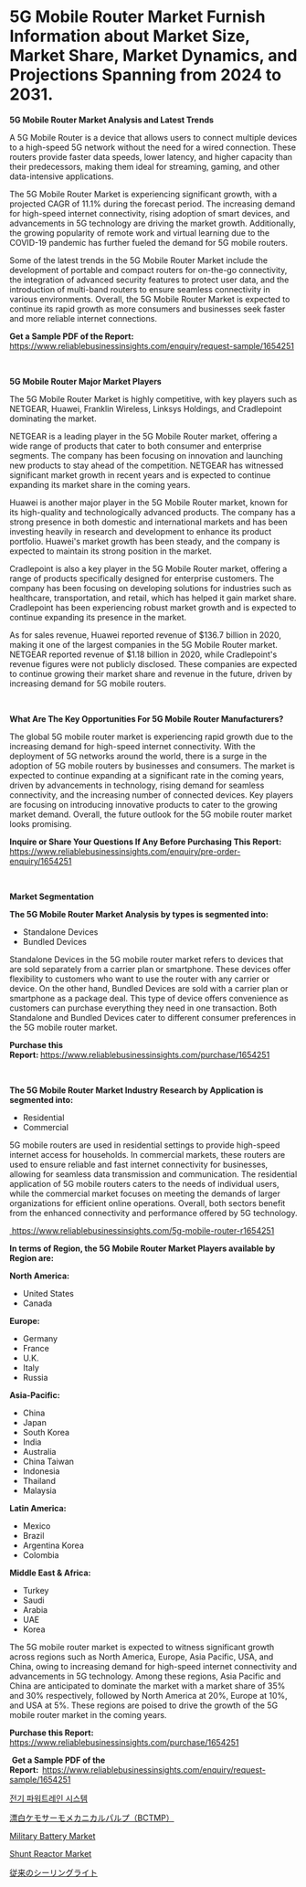 <p><h1>5G Mobile Router Market Furnish Information about Market Size, Market Share, Market Dynamics, and Projections Spanning from 2024 to 2031.</h1></p><p><strong>5G Mobile Router Market Analysis and Latest Trends</strong></p>
<p><p>A 5G Mobile Router is a device that allows users to connect multiple devices to a high-speed 5G network without the need for a wired connection. These routers provide faster data speeds, lower latency, and higher capacity than their predecessors, making them ideal for streaming, gaming, and other data-intensive applications.</p><p>The 5G Mobile Router Market is experiencing significant growth, with a projected CAGR of 11.1% during the forecast period. The increasing demand for high-speed internet connectivity, rising adoption of smart devices, and advancements in 5G technology are driving the market growth. Additionally, the growing popularity of remote work and virtual learning due to the COVID-19 pandemic has further fueled the demand for 5G mobile routers.</p><p>Some of the latest trends in the 5G Mobile Router Market include the development of portable and compact routers for on-the-go connectivity, the integration of advanced security features to protect user data, and the introduction of multi-band routers to ensure seamless connectivity in various environments. Overall, the 5G Mobile Router Market is expected to continue its rapid growth as more consumers and businesses seek faster and more reliable internet connections.</p></p>
<p><strong>Get a Sample PDF of the Report:&nbsp;</strong> <a href="https://www.reliablebusinessinsights.com/enquiry/request-sample/1654251">https://www.reliablebusinessinsights.com/enquiry/request-sample/1654251</a></p>
<p>&nbsp;</p>
<p><strong>5G Mobile Router Major Market Players</strong></p>
<p><p>The 5G Mobile Router Market is highly competitive, with key players such as NETGEAR, Huawei, Franklin Wireless, Linksys Holdings, and Cradlepoint dominating the market. </p><p>NETGEAR is a leading player in the 5G Mobile Router market, offering a wide range of products that cater to both consumer and enterprise segments. The company has been focusing on innovation and launching new products to stay ahead of the competition. NETGEAR has witnessed significant market growth in recent years and is expected to continue expanding its market share in the coming years.</p><p>Huawei is another major player in the 5G Mobile Router market, known for its high-quality and technologically advanced products. The company has a strong presence in both domestic and international markets and has been investing heavily in research and development to enhance its product portfolio. Huawei's market growth has been steady, and the company is expected to maintain its strong position in the market.</p><p>Cradlepoint is also a key player in the 5G Mobile Router market, offering a range of products specifically designed for enterprise customers. The company has been focusing on developing solutions for industries such as healthcare, transportation, and retail, which has helped it gain market share. Cradlepoint has been experiencing robust market growth and is expected to continue expanding its presence in the market.</p><p>As for sales revenue, Huawei reported revenue of $136.7 billion in 2020, making it one of the largest companies in the 5G Mobile Router market. NETGEAR reported revenue of $1.18 billion in 2020, while Cradlepoint's revenue figures were not publicly disclosed. These companies are expected to continue growing their market share and revenue in the future, driven by increasing demand for 5G mobile routers.</p></p>
<p>&nbsp;</p>
<p><strong>What Are The Key Opportunities For 5G Mobile Router Manufacturers?</strong></p>
<p><p>The global 5G mobile router market is experiencing rapid growth due to the increasing demand for high-speed internet connectivity. With the deployment of 5G networks around the world, there is a surge in the adoption of 5G mobile routers by businesses and consumers. The market is expected to continue expanding at a significant rate in the coming years, driven by advancements in technology, rising demand for seamless connectivity, and the increasing number of connected devices. Key players are focusing on introducing innovative products to cater to the growing market demand. Overall, the future outlook for the 5G mobile router market looks promising.</p></p>
<p><strong>Inquire or Share Your Questions If Any Before Purchasing This Report:</strong> <a href="https://www.reliablebusinessinsights.com/enquiry/pre-order-enquiry/1654251">https://www.reliablebusinessinsights.com/enquiry/pre-order-enquiry/1654251</a></p>
<p>&nbsp;</p>
<p><strong>Market Segmentation</strong></p>
<p><strong>The 5G Mobile Router Market Analysis by types is segmented into:</strong></p>
<p><ul><li>Standalone Devices</li><li>Bundled Devices</li></ul></p>
<p><p>Standalone Devices in the 5G mobile router market refers to devices that are sold separately from a carrier plan or smartphone. These devices offer flexibility to customers who want to use the router with any carrier or device. On the other hand, Bundled Devices are sold with a carrier plan or smartphone as a package deal. This type of device offers convenience as customers can purchase everything they need in one transaction. Both Standalone and Bundled Devices cater to different consumer preferences in the 5G mobile router market.</p></p>
<p><strong>Purchase this Report:&nbsp;</strong><a href="https://www.reliablebusinessinsights.com/purchase/1654251">https://www.reliablebusinessinsights.com/purchase/1654251</a></p>
<p>&nbsp;</p>
<p><strong>The 5G Mobile Router Market Industry Research by Application is segmented into:</strong></p>
<p><ul><li>Residential</li><li>Commercial</li></ul></p>
<p><p>5G mobile routers are used in residential settings to provide high-speed internet access for households. In commercial markets, these routers are used to ensure reliable and fast internet connectivity for businesses, allowing for seamless data transmission and communication. The residential application of 5G mobile routers caters to the needs of individual users, while the commercial market focuses on meeting the demands of larger organizations for efficient online operations. Overall, both sectors benefit from the enhanced connectivity and performance offered by 5G technology.</p></p>
<p><a href="https://www.reliablebusinessinsights.com/5g-mobile-router-r1654251">&nbsp;https://www.reliablebusinessinsights.com/5g-mobile-router-r1654251</a></p>
<p><strong>In terms of Region, the 5G Mobile Router Market Players available by Region are:</strong></p>
<p>
    <p> <strong> North America: </strong>
        <ul>
            <li>United States</li>
            <li>Canada</li>
        </ul>
        </p> 
    <p> <strong> Europe: </strong>
        <ul>
            <li>Germany</li>
            <li>France</li>
            <li>U.K.</li>
            <li>Italy</li>
            <li>Russia</li>
        </ul>
        </p> 
    <p> <strong> Asia-Pacific: </strong>
        <ul>
            <li>China</li>
            <li>Japan</li>
            <li>South Korea</li>
            <li>India</li>
            <li>Australia</li>
            <li>China Taiwan</li>
            <li>Indonesia</li>
            <li>Thailand</li>
            <li>Malaysia</li>
        </ul>
        </p> 
    <p> <strong> Latin America: </strong>
        <ul>
            <li>Mexico</li>
            <li>Brazil</li>
            <li>Argentina Korea</li>
            <li>Colombia</li>
        </ul>
        </p> 
    <p> <strong> Middle East & Africa: </strong>
        <ul>
            <li>Turkey</li>
            <li>Saudi</li>
            <li>Arabia</li>
            <li>UAE</li>
            <li>Korea</li>
        </ul>
    </p>
    </p>
<p><p>The 5G mobile router market is expected to witness significant growth across regions such as North America, Europe, Asia Pacific, USA, and China, owing to increasing demand for high-speed internet connectivity and advancements in 5G technology. Among these regions, Asia Pacific and China are anticipated to dominate the market with a market share of 35% and 30% respectively, followed by North America at 20%, Europe at 10%, and USA at 5%. These regions are poised to drive the growth of the 5G mobile router market in the coming years.</p></p>
<p><strong>Purchase this Report: </strong><a href="https://www.reliablebusinessinsights.com/purchase/1654251">https://www.reliablebusinessinsights.com/purchase/1654251</a></p>
<p>&nbsp;<strong>Get a Sample PDF of the Report:&nbsp;&nbsp;</strong><a href="https://www.reliablebusinessinsights.com/enquiry/request-sample/1654251">https://www.reliablebusinessinsights.com/enquiry/request-sample/1654251</a></p>
<p><strong></strong></p>
<p><p><a href="https://medium.com/@porterhntz2023/2024%EB%85%84%EB%B6%80%ED%84%B0-2031%EB%85%84%EA%B9%8C%EC%A7%80-%EC%98%88%EC%83%81%EB%90%98%EB%8A%94-%EA%B8%80%EB%A1%9C%EB%B2%8C-%EC%A0%84%EA%B8%B0-%ED%8C%8C%EC%9B%8C%ED%8A%B8%EB%A0%88%EC%9D%B8-%EC%8B%9C%EC%8A%A4%ED%85%9C-%EC%8B%9C%EC%9E%A5-%EB%B2%94%EC%9C%84%EC%99%80-%EB%B9%A0%EB%A5%B4%EA%B2%8C-%EC%84%B1%EC%9E%A5%ED%95%98%EB%8A%94-cagr%EC%97%90-%EB%8C%80%ED%95%9C-%EC%B2%A0%EC%A0%80%ED%95%9C-%EB%B6%84%EC%84%9D-bd6acffa6a7a">전기 파워트레인 시스템</a></p><p><a href="https://github.com/JanickJohns/Market-Research-Report-List-1/blob/main/6458883151585.md">漂白ケモサーモメカニカルパルプ（BCTMP）</a></p><p><a href="https://github.com/nigngrjl95/Market-Research-Report-List-1/blob/main/military-battery-market.md">Military Battery Market</a></p><p><a href="https://github.com/sarohimweaach77/Market-Research-Report-List-1/blob/main/shunt-reactor-market.md">Shunt Reactor Market</a></p><p><a href="https://github.com/avwofrml53535/Market-Research-Report-List-2/blob/main/5989787151586.md">従来のシーリングライト</a></p></p>